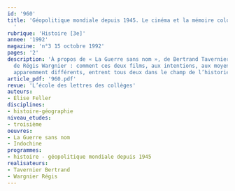 ```yaml
---
id: '960'
title: 'Géopolitique mondiale depuis 1945. Le cinéma et la mémoire coloniale en France
  '
rubrique: 'Histoire [3e]'
annee: '1992'
magazine: 'n°3 15 octobre 1992'
pages: '2'
description: 'À propos de « La Guerre sans nom », de Bertrand Tavernier, et d’« Indochine »,
  de Régis Wargnier : comment ces deux films, aux intentions, aux moyens et aux publics
  apparemment différents, entrent tous deux dans le champ de l’historien…'
article_pdf: '960.pdf'
revue: 'L’école des lettres des collèges'
auteurs:
- Élise Feller
disciplines:
- histoire-géographie
niveau_etudes:
- troisième
oeuvres:
- La Guerre sans nom
- Indochine
programmes:
- histoire - géopolitique mondiale depuis 1945
realisateurs:
- Tavernier Bertrand
- Wargnier Régis
---
```

